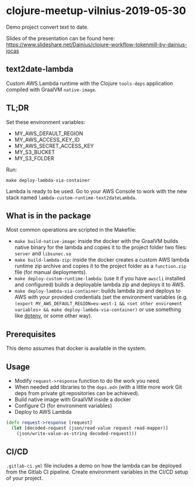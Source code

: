# clojure-meetup-vilnius-2019-05-30

Demo project convert text to date.

Slides of the presentation can be found here: https://www.slideshare.net/Dainius/clojure-workflow-tokenmill-by-dainius-jocas

## text2date-lambda

Custom AWS Lambda runtime with the Clojure `tools-deps` application compiled with GraalVM `native-image`.

## TL;DR

Set these environment variables:
- MY_AWS_DEFAULT_REGION
- MY_AWS_ACCESS_KEY_ID
- MY_AWS_SECRET_ACCESS_KEY
- MY_S3_BUCKET
- MY_S3_FOLDER

Run:
```
make deploy-lambda-via-container
```

Lambda is ready to be used. Go to your AWS Console to work with the new stack named `lambda-custom-runtime-text2dateLambda`.

## What is in the package

Most common operations are scripted in the Makefile:
- `make build-native-image`: inside the docker with the GraalVM builds native binary for the lambda and copies it to the project folder two files: `server` and `libsunec.so`
- `make build-lambda-zip`: inside the docker creates a custom AWS lambda runtime zip archive and copies it to the project folder as a `function.zip` file (for manual deployments).
- `make deploy-custom-runtime-lambda`: (use it if you have `awscli` installed and configured) builds a deployable lambda zip and deploys it to AWS.
- `make deploy-lambda-via-container`: builds lambda zip and deploys to AWS with your provided credentials (set the environment variables (e.g. `(export MY_AWS_DEFAULT_REGION=eu-west-1 && <set other enviroment variables> && make deploy-lambda-via-container)` or use something like [dotenv](https://github.com/robbyrussell/oh-my-zsh/tree/master/plugins/dotenv), or some other way).

## Prerequisites

This demo assumes that docker is available in the system.

## Usage

- Modify `request->response` function to do the work you need.
- When needed add libraries to the `deps.edn` (with a little more work Git deps from private git repositories can be achieved).
- Build native image with GraalVM inside a docker
- Configure CI (for environment variables)
- Deploy to AWS Lambda

```clojure
(defn request->response [request]
  (let [decoded-request (json/read-value request read-mapper)]
    (json/write-value-as-string decoded-request)))
```

## CI/CD

`.gitlab-ci.yml` file includes a demo on how the lambda can be deployed from the Gitlab CI pipeline. Create environment variables in the CI/CD setup of your project.
